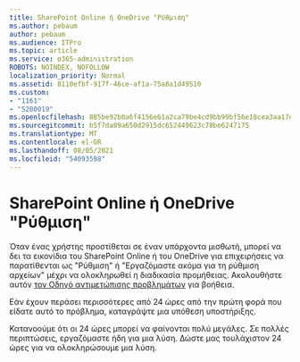 ```yaml
---
title: SharePoint Online ή OneDrive "Ρύθμιση"
ms.author: pebaum
author: pebaum
ms.audience: ITPro
ms.topic: article
ms.service: o365-administration
ROBOTS: NOINDEX, NOFOLLOW
localization_priority: Normal
ms.assetid: 8110efbf-917f-46ce-af1a-75a8a1d49510
ms.custom:
- "1161"
- "5200019"
ms.openlocfilehash: 885be92b0a6f4156e61a2ca79be4cd9bb99bf56e18cea3aa17ef1c7d34246058
ms.sourcegitcommit: b5f7da89a650d2915dc652449623c78be6247175
ms.translationtype: MT
ms.contentlocale: el-GR
ms.lasthandoff: 08/05/2021
ms.locfileid: "54093598"
---
```

# <a name="sharepoint-online-or-onedrive-setting-up"></a>SharePoint Online ή OneDrive "Ρύθμιση"

Όταν ένας χρήστης προστίθεται σε έναν υπάρχοντα μισθωτή, μπορεί να δει τα εικονίδια του SharePoint Online ή του OneDrive για επιχειρήσεις να παρατίθενται ως "Ρύθμιση" ή "Εργαζόμαστε ακόμα για τη ρύθμιση αρχείων" μέχρι να ολοκληρωθεί η διαδικασία προμήθειας. Ακολουθήστε αυτόν [τον Οδηγό αντιμετώπισης προβλημάτων](https://docs.microsoft.com/sharepoint/support/sites/troubleshooting-guide-for-sites-stopped-at-provisioning) για βοήθεια.

Εάν έχουν περάσει περισσότερες από 24 ώρες από την πρώτη φορά που είδατε αυτό το πρόβλημα, καταγράψτε μια υπόθεση υποστήριξης.

Κατανοούμε ότι οι 24 ώρες μπορεί να φαίνονται πολύ μεγάλες. Σε πολλές περιπτώσεις, εργαζόμαστε ήδη για μια λύση. Δώστε μας τουλάχιστον 24 ώρες για να ολοκληρώσουμε μια λύση.
